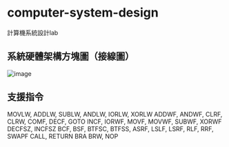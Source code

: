 # computer-system-design
 計算機系統設計lab
 
## 系統硬體架構方塊圖（接線圖）
![image](https://user-images.githubusercontent.com/71938251/194273987-2112c4a0-39a8-402e-ac1b-69d59e2d9ea8.png)
## 支援指令
MOVLW, ADDLW, SUBLW, ANDLW, IORLW, XORLW ADDWF, ANDWF, CLRF, CLRW, COMF, DECF, GOTO INCF, IORWF, MOVF, MOVWF, SUBWF, XORWF DECFSZ, INCFSZ BCF, BSF, BTFSC, BTFSS, ASRF, LSLF, LSRF, RLF, RRF, SWAPF CALL, RETURN BRA BRW, NOP
